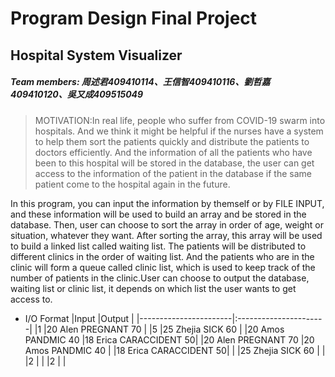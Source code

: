 # Program Design Final Project
## Hospital System Visualizer
##### Team members: 周述君409410114、王信智409410116、劉哲嘉409410120、吳又成409515049

>MOTIVATION:In real life, people who suffer from COVID-19 swarm into hospitals. And we think it might be helpful if the nurses have a system to help them sort the patients quickly and distribute the patients to doctors efficiently. And the information of all the patients who have been to this hospital will be stored in the database, the user can get access to the information of the patient in the database if the same patient come to the hospital again in the future.

In this program, you can input the information by themself or by FILE INPUT, and these information will be used to build an array and be stored in the database. Then, user can choose to sort the array in order of age, weight or situation, whatever they want. After sorting the array, this array will be used to build a linked list called waiting list. The patients will be distributed to different clinics in the order of waiting list. And the patients who are in the clinic will form a queue called clinic list, which is used to keep track of the number of patients in the clinic.User can choose to output the database, waiting list or clinic list, it depends on which list the user wants to get access to.

* I/O Format
  |Input                  |Output                 |
  |-----------------------|:----------------------|
  |1                      |20 Alen PREGNANT 70    |
  |5                      |25 Zhejia SICK 60      |
  |20 Amos PANDMIC 40     |18 Erica CARACCIDENT 50|
  |20 Alen PREGNANT 70    |20 Amos PANDMIC 40     |
  |18 Erica CARACCIDENT 50|                       |
  |25 Zhejia SICK 60      |                       |
  |2                      |                       |
  |2                      |                       |
    
